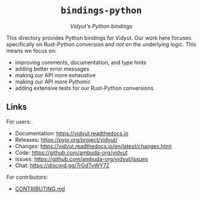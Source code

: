 <div align="center">
<h1><code>bindings-python</code></h1>
<p><i>Vidyut's Python bindings</i></p>
</div>

This directory provides Python bindings for Vidyut. Our work here focuses
specifically on Rust-Python conversion and *not* on the underlying logic.
This means we focus on:

- improving comments, documentation, and type hints
- adding better error messages
- making our API more exhaustive
- making our API more Pythonic
- adding extensive tests for our Rust-Python conversions


Links
-----

For users:

- Documentation: https://vidyut.readthedocs.io
- Releases: https://pypi.org/project/vidyut/
- Changes: https://vidyut.readthedocs.io/en/latest/changes.html
- Code: https://github.com/ambuda-org/vidyut
- Issues: https://github.com/ambuda-org/vidyut/issues
- Chat: https://discord.gg/7rGdTyWY7Z

For contributors:

- [CONTRIBUTING.md](https://github.com/ambuda-org/vidyut/blob/main/CONTRIBUTING.md)
